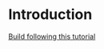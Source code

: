 # Introduction

[Build following this tutorial](https://devops.novalagung.com/en/cicd-serverless-ebook-gitbook-github-pages-actions-calibre.html)
